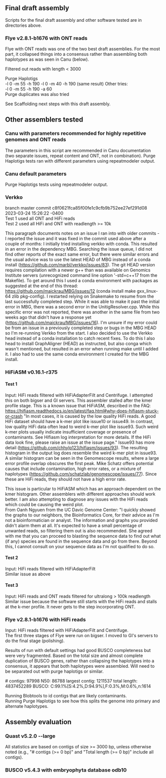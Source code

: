 ## Final draft assembly

Scripts for the final draft assembly and other software tested are in directories above.  

### Flye v2.8.1-b1676 with ONT reads  
Flye with ONT reads was one of the two best draft assemblies.  For the most part, it collapsed things into a consensus rather than assembling both haplotypes as was seen in Canu (below).  

Filtered out reads with length < 3000  

Purge Haplotigs  
-l 0  -m 55  -h 190
-l 0  -m 40  -h 190 (same result) 
Other tries:  
-l 0  -m 55  -h 190 -a 60  
Purge duplicates was also tried  

See Scaffolding next steps with this draft assembly.  

## Other assemblers tested  

### Canu with parameters recommended for highly repetitive genomes and ONT reads  

The parameters in this script are recommended in Canu documentation (two separate issues, repeat content and ONT, not in combination).  Purge Haplotigs tests ran with different parameters using repeatmodeler output.  

### Canu default parameters  

Purge Haplotigs tests using repeatmodeler output.  

### Verkko  
branch master commit c8f0621fca85f00fe1c9cfb9b752ee27ef291d08 2023-03-24 15:26:22 -0400  
Test 1 used all ONT and HiFi reads  
Test 2 used all HiFi and ONT with readlength >= 10k  

This paragraph documents notes on an issue I ran into with older commits -  I reported the issue and it was fixed in the commit used above after a couple of months:
I initially tried installing verkko with conda.  This resulted in an error in the dependency MBG.  Searching the issue queue, I did not find other reports of the exact same error, but there were similar errors and the usual advice was to use the latest HEAD of MBG instead of a conda install (https://github.com/marbl/verkko/issues/83).  The git HEAD version requires compilation with a newer g++ than was available on Genomics Institute servers (unrecognized command line option '-std=c++17 from the Makefile).  To get around this I used a conda environment with packages as suggested at the end of this thread: https://github.com/maickrau/MBG/issues/12 (conda install make gxx_linux-64 zlib pkg-config).  I restarted relying on Snakemake to resume from the last successfully completed step.  While it was able to make it past the initial error in MBG, there was a second error in the UnitigResolver.cpp.  While this specific error was not reported, there was another in the same file from two weeks ago that didn't have a response yet (https://github.com/maickrau/MBG/issues/16).  I'm unsure if my error could be from an issue in a previously completed step or bugs in the MBG HEAD so I'm re-running Verkko from the start.  I also decided to use the Verkko head instead of a conda installation to catch recent fixes.  To do this I also head to install GraphAligner (HEAD) as instructed, but also conga which wasn't mentioned, but resulted in an error when running make until I added it.  I also had to use the same conda environment I created for the MBG install.   


### HiFiASM v0.16.1-r375  
#### Test 1  
Input: HiFi reads filtered with HiFiAdapterFilt and Centrifuge. 
I attempted this on both bigser and GI servers. This assembler stalled after the kmer profile stage.  This is a known issue that HiFiASM, described in the FAQ: https://hifiasm.readthedocs.io/en/latest/faq.html#why-does-hifiasm-stuck-or-crash "In most cases, it is caused by the low quality HiFi reads. A good HiFi dataset should have a k-mer plot like issue10 or issue49. In contrast, low quality HiFi data often lead to weird k-mer plot like issue93. Such weird k-mer plots usually indicate insufficient coverage or presence of contaminants. See Hifiasm log interpretation for more details. If the HiFi data look fine, please raise an issue at the issue page." Issue93 has more detail (https://github.com/chhylp123/hifiasm/issues/93). The resulting histogram in the output log does resemble the weird k-mer plot in issue93.  A similar histogram can be seen in the Genomescope results, where a large error profile overlap obscures the first peak.  Mike Schatz offers potential causes that include contamination, high error rates, or a mixture of haplotypes (https://github.com/schatzlab/genomescope/issues/77).  Since these are HiFi reads, they should not have a high error rate.   

This issue is particular to HiFiASM which has an approach dependent on the kmer histogram.  Other assemblers with different approaches should work better.  I am also attempting to diagnose any issues with the HiFi reads which could be causing the weird plot.  
From Oanh Ngyuen from the UC Davic Genome Center: "I quickly showed the graphs to our neighbors, the Bioinformatics Core, for their advice as I'm not a bioinformatician or analyst.  The information and graphs you provided didn't alarm them at all.  It's expected to have a small percentage of unwanted reads, so filtering them out is also recommended.  She agreed with me that you can proceed to blasting the sequence data to find out what (if any) species are found in the sequence data and go from there.  Beyond this, I cannot consult on your sequence data as I'm not qualified to do so.  

#### Test 2  
Input: HiFi reads filtered with HiFiAdapterFilt  
Similar issue as above  

#### Test 3  
Input: HiFi reads and ONT reads filtered for ultralong > 100k readlength  
Similar issue because the software still starts with the HiFi reads and stalls at the k-mer profile. It never gets to the step incorporating ONT.  

### Flye v2.8.1-b1676  with HiFi reads  
Input: HiFi reads filtered with HiFiAdapterFilt and Centrifuge.  
The first three stages of Flye were run on bigser. I moved to GI's servers to do the final stage (polishing).  

Results of run with default settings had good BUSCO completeness but were very fragmented. Based on the total size and almost complete duplication of BUSCO genes, rather than collapsing the haplotypes into a consensus, it appears that both haplotypes were assembled.  Will need to be separated out with purge haplotigs or similar.

 &#35; contigs: 97998
 N50: 86788
 largest contig: 1211537 
 total length: 4837452289
 BUSCO: C:99.1%[S:4.2%,D:94.9%],F:0.3%,M:0.6%,n:1614

Running Blobtools to id contigs that are likely contaminants.  
Running Purge Haplotigs to see how this splits the genome into primary and alternate haplotypes.  


## Assembly evaluation

### Quast v5.2.0 --large
All statistics are based on contigs of size >= 3000 bp, unless otherwise noted (e.g., "# contigs (>= 0 bp)" and "Total length (>= 0 bp)" include all contigs).  

### BUSCO v5.4.3 with embryophyta database odb10

